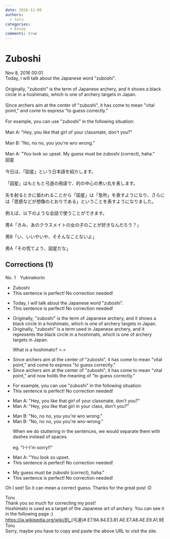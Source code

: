 ```yaml
---
date: 2016-11-08
authors:
  - toru
categories:
  - Essay
comments: true
---
```


# Zuboshi
<div class="date">Nov 8, 2016 00:01</div>
<div id="post"><div id="body_show_ori">
Today, I will talk about the Japanese word "zuboshi".<br/><br/>Originally, "zuboshi" is the term of Japanese archery, and it shows a black circle in a hoshimato, which is one of archery targets in Japan.<br/><br/>Since archers aim at the center of "zuboshi", it has come to mean "vital point," and come to express "to guess correctly." <br/><br/>For example, you can use "zuboshi" in the following situation:<br/><br/>Man A: "Hey, you like that girl of your classmate, don't you?"<br/><br/>Man B: "No, no no, you you're wro wrong."<br/><br/>Man A: "You look so upset. My guess must be zuboshi (correct), haha."
</div></div>

<!-- more -->

<div id="post_ja"><div id="body_show_mo">
図星<br/><br/>今日は、「図星」という日本語を紹介します。<br/><br/>「図星」はもともと弓道の用語で、的の中心の黒い丸を表します。<br/><br/>矢を射るときに狙われることから「図星」は「急所」を表すようになり、さらには「思惑などが想像のとおりである」ということを表すようになりました。<br/><br/>例えば、以下のような会話で使うことができます。<br/><br/>男A「きみ、あのクラスメイトの女の子のことが好きなんだろう？」<br/><br/>男B「い、いいやいや、そそんなことないよ」<br/><br/>男A「その慌てよう、図星だな」
</div></div>

## Corrections (1)
<div id="block"><div class="first_name"> No. 1　<span class="just_name">Yukinekorin</span></div><div id="block2">
<ul class="correction_field">
<li class="incorrect">Zuboshi</li>
<li class="corrected perfect">This sentence is perfect! No correction needed!</li>
</ul>
<ul class="correction_field">
<li class="incorrect">Today, I will talk about the Japanese word "zuboshi".</li>
<li class="corrected perfect">This sentence is perfect! No correction needed!</li>
</ul>
<ul class="correction_field">
<li class="incorrect">Originally, "zuboshi" is the term of Japanese archery, and it shows a black circle in a hoshimato, which is one of archery targets in Japan.</li>
<li class="corrected correct">
Originally, "zuboshi" is <span class="f_blue">a </span>term <span class="f_blue">used in </span>Japanese archery, and it <span class="f_blue">represents the</span> <span class="f_red">black circle in a hoshimato</span>, which is one of archery targets in Japan.
<p class="correction_comment">What is a hoshimato? &gt;.&lt;</p>
</li>
</ul>
<ul class="correction_field">
<li class="incorrect">Since archers aim at the center of "zuboshi", it has come to mean "vital point," and come to express "to guess correctly." </li>
<li class="corrected correct">
Since archers aim at the center of "zuboshi", it has come to mean "vital point," and<span class="f_blue"> now holds the meaning of </span>"to guess correctly." 
</li>
</ul>
<ul class="correction_field">
<li class="incorrect">For example, you can use "zuboshi" in the following situation:</li>
<li class="corrected perfect">This sentence is perfect! No correction needed!</li>
</ul>
<ul class="correction_field">
<li class="incorrect">Man A: "Hey, you like that girl of your classmate, don't you?"</li>
<li class="corrected correct">
Man A: "Hey, you like that girl <span class="f_blue">in your class</span>, don't you?"
</li>
</ul>
<ul class="correction_field">
<li class="incorrect">Man B: "No, no no, you you're wro wrong."</li>
<li class="corrected correct">
Man B: "No, no no, you you're wro<span class="f_blue">-</span>wrong."
<p class="correction_comment">When we do stuttering in the sentences, we would separate them with dashes instead of spaces.<br/><br/>eg. "I-I-I'm sorry!!"</p>
</li>
</ul>
<ul class="correction_field">
<li class="incorrect">Man A: "You look so upset.</li>
<li class="corrected perfect">This sentence is perfect! No correction needed!</li>
</ul>
<ul class="correction_field">
<li class="incorrect">My guess must be zuboshi (correct), haha."</li>
<li class="corrected perfect">This sentence is perfect! No correction needed!</li>
</ul>
<p class="comment_small">
 Oh I see! So it can mean a correct guess. Thanks for the great post :D
</p>

</div><div class="name"><span class="just_name">Toru</span><br>
Thank you so much for correcting my post!<br/>Hoshimato is used as a target of the Japanese art of archery. You can see it in the following page :)<br/><a href="https://ja.wikipedia.org/wiki/的_" target="_blank">https://ja.wikipedia.org/wiki/的_</a>(弓道)#.E7.9A.84.E3.81.AE.E7.A8.AE.E9.A1.9E
</div>
<div class="name"><span class="just_name">Toru</span><br>
Sorry, maybe you have to copy and paste the above URL to visit the site.
</div>
</div>
